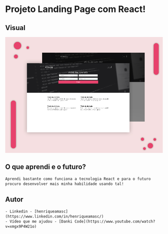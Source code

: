 # Projeto Landing Page com React!

## Visual

![](/public/design.jpg)

## O que aprendi e o futuro?
    Aprendi bastante como funciona a tecnologia React e para o futuro procuro desenvolver mais minha habilidade usando tal!

## Autor
    - Linkedin - [henriqueamasc](https://www.linkedin.com/in/henriqueamasc/)
    - Vídeo que me ajudou - [Danki Code](https://www.youtube.com/watch?v=xmgx9P4W21o)
